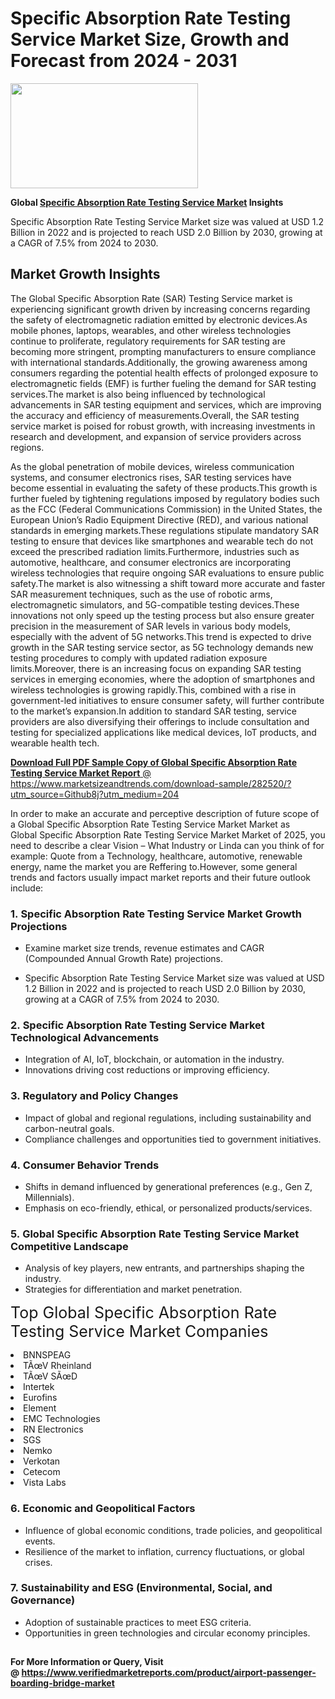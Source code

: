 <H1>Specific Absorption Rate Testing Service Market Size, Growth and Forecast from 2024 - 2031</H1><img class="aligncenter size-medium wp-image-584254" src="https://thirdeyenews.in/wp-content/uploads/2024/09/Global-Market-Research-300x168.jpeg" alt="" width="300" height="168" /><p><strong>Global&nbsp;<a href="https://www.marketsizeandtrends.com/download-sample/282520/?utm_source=Github8j?utm_medium=204">Specific Absorption Rate Testing Service Market</a> Insights</strong></p><p>Specific Absorption Rate Testing Service Market size was valued at USD 1.2 Billion in 2022 and is projected to reach USD 2.0 Billion by 2030, growing at a CAGR of 7.5% from 2024 to 2030.</p><p><h2>Market Growth Insights</h2> <p>The Global Specific Absorption Rate (SAR) Testing Service market is experiencing significant growth driven by increasing concerns regarding the safety of electromagnetic radiation emitted by electronic devices.As mobile phones, laptops, wearables, and other wireless technologies continue to proliferate, regulatory requirements for SAR testing are becoming more stringent, prompting manufacturers to ensure compliance with international standards.Additionally, the growing awareness among consumers regarding the potential health effects of prolonged exposure to electromagnetic fields (EMF) is further fueling the demand for SAR testing services.The market is also being influenced by technological advancements in SAR testing equipment and services, which are improving the accuracy and efficiency of measurements.Overall, the SAR testing service market is poised for robust growth, with increasing investments in research and development, and expansion of service providers across regions.</p> <p><a href="#"></a></p> <p>As the global penetration of mobile devices, wireless communication systems, and consumer electronics rises, SAR testing services have become essential in evaluating the safety of these products.This growth is further fueled by tightening regulations imposed by regulatory bodies such as the FCC (Federal Communications Commission) in the United States, the European Union’s Radio Equipment Directive (RED), and various national standards in emerging markets.These regulations stipulate mandatory SAR testing to ensure that devices like smartphones and wearable tech do not exceed the prescribed radiation limits.Furthermore, industries such as automotive, healthcare, and consumer electronics are incorporating wireless technologies that require ongoing SAR evaluations to ensure public safety.The market is also witnessing a shift toward more accurate and faster SAR measurement techniques, such as the use of robotic arms, electromagnetic simulators, and 5G-compatible testing devices.These innovations not only speed up the testing process but also ensure greater precision in the measurement of SAR levels in various body models, especially with the advent of 5G networks.This trend is expected to drive growth in the SAR testing service sector, as 5G technology demands new testing procedures to comply with updated radiation exposure limits.Moreover, there is an increasing focus on expanding SAR testing services in emerging economies, where the adoption of smartphones and wireless technologies is growing rapidly.This, combined with a rise in government-led initiatives to ensure consumer safety, will further contribute to the market’s expansion.In addition to standard SAR testing, service providers are also diversifying their offerings to include consultation and testing for specialized applications like medical devices, IoT products, and wearable health tech.</p> <p><a href="#"></p><p><span class=""><strong>Download Full PDF Sample Copy of Global Specific Absorption Rate Testing Service Market Report</strong> @ <a href="https://www.marketsizeandtrends.com/download-sample/282520/?utm_source=Github8j?utm_medium=204" target="_blank">https://www.marketsizeandtrends.com/download-sample/282520/?utm_source=Github8j?utm_medium=204</a></span></p><p>In order to make an accurate and perceptive description of future scope of a Global&nbsp;Specific Absorption Rate Testing Service Market Market as Global&nbsp;Specific Absorption Rate Testing Service Market Market of 2025, you need to describe a clear Vision &ndash; What Industry or Linda can you think of for example: Quote from a Technology, healthcare, automotive, renewable energy, name the market you are Reffering to.However, some general trends and factors usually impact market reports and their future outlook include:</p><h3>1.&nbsp;<strong>Specific Absorption Rate Testing Service Market Growth Projections</strong></h3><ul><li>Examine market size trends, revenue estimates and CAGR (Compounded Annual Growth Rate) projections.</li><li><p>Specific Absorption Rate Testing Service Market size was valued at USD 1.2 Billion in 2022 and is projected to reach USD 2.0 Billion by 2030, growing at a CAGR of 7.5% from 2024 to 2030.</p></li></ul><h3>2.&nbsp;<strong>Specific Absorption Rate Testing Service Market Technological Advancements</strong></h3><ul><li>Integration of AI, IoT, blockchain, or automation in the industry.</li><li>Innovations driving cost reductions or improving efficiency.</li></ul><h3>3.&nbsp;<strong>Regulatory and Policy Changes</strong></h3><ul><li>Impact of global and regional regulations, including sustainability and carbon-neutral goals.</li><li>Compliance challenges and opportunities tied to government initiatives.</li></ul><h3>4.&nbsp;<strong>Consumer Behavior Trends</strong></h3><ul><li>Shifts in demand influenced by generational preferences (e.g., Gen Z, Millennials).</li><li>Emphasis on eco-friendly, ethical, or personalized products/services.</li></ul><h3>5.&nbsp;<strong>Global Specific Absorption Rate Testing Service Market Competitive Landscape</strong></h3><ul><li>Analysis of key players, new entrants, and partnerships shaping the industry.</li><li>Strategies for differentiation and market penetration.</li></ul><p data-pm-slice="1 1 []"><span style="color: inherit; font-family: inherit; font-size: 25px;">Top Global Specific Absorption Rate Testing Service Market Companies</span></p><div class="" data-test-id=""><p><li>BNNSPEAG</li><li> TÃœV Rheinland</li><li> TÃœV SÃœD</li><li> Intertek</li><li> Eurofins</li><li> Element</li><li> EMC Technologies</li><li> RN Electronics</li><li> SGS</li><li> Nemko</li><li> Verkotan</li><li> Cetecom</li><li> Vista Labs</li></p></div><h3>6.&nbsp;<strong>Economic and Geopolitical Factors</strong></h3><ul><li>Influence of global economic conditions, trade policies, and geopolitical events.</li><li>Resilience of the market to inflation, currency fluctuations, or global crises.</li></ul><h3>7.&nbsp;<strong>Sustainability and ESG (Environmental, Social, and Governance)</strong></h3><ul><li>Adoption of sustainable practices to meet ESG criteria.</li><li>Opportunities in green technologies and circular economy principles.</li></ul><h2><strong style="font-size: 14px;">For More Information or Query, Visit @&nbsp;</strong><a style="background-color: #ffffff; font-size: 14px;" href="https://www.marketsizeandtrends.com/report/specific-absorption-rate-testing-service-market/" target="_blank">https://www.verifiedmarketreports.com/product/airport-passenger-boarding-bridge-market</a></h2>